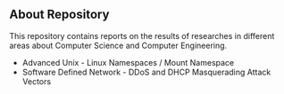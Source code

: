 
## About Repository

This repository contains reports on the results of researches in different areas about Computer Science and Computer Engineering.

- Advanced Unix - Linux Namespaces / Mount Namespace
- Software Defined Network - DDoS and DHCP Masquerading Attack Vectors
